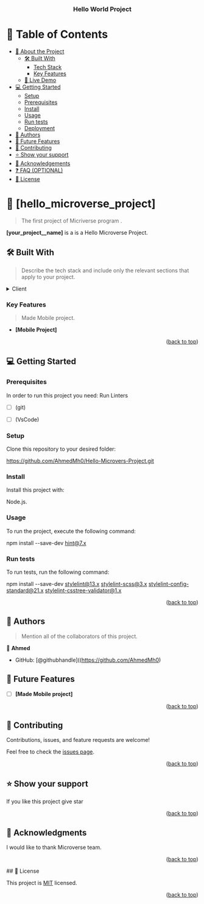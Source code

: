 <a name="readme-top"></a>

<div align="center">
  

  <h3><b>Hello World Project</b></h3>

</div>

# 📗 Table of Contents

- [📖 About the Project](#about-project)
  - [🛠 Built With](#built-with)
    - [Tech Stack](#tech-stack)
    - [Key Features](#key-features)
  - [🚀 Live Demo](#live-demo)
- [💻 Getting Started](#getting-started)
  - [Setup](#setup)
  - [Prerequisites](#prerequisites)
  - [Install](#install)
  - [Usage](#usage)
  - [Run tests](#run-tests)
  - [Deployment](#deployment)
- [👥 Authors](#authors)
- [🔭 Future Features](#future-features)
- [🤝 Contributing](#contributing)
- [⭐️ Show your support](#support)
- [🙏 Acknowledgements](#acknowledgements)
- [❓ FAQ (OPTIONAL)](#faq)
- [📝 License](#license)

# 📖 [hello_microverse_project] <a name="hello-microverse"></a>

>The first project of Micriverse program .

**[your_project__name]** is a is a Hello Microverse Project.

## 🛠 Built With <a name="Html&Css"></a>

> Describe the tech stack and include only the relevant sections that apply to your project.

<details>
  <summary>Client</summary>
  <ul>
    <li><a href="https://microverse.org/">Microverse</a></li>
  </ul>
</details>


### Key Features <a name="linters"></a>

> Made Mobile project.

- **[Mobile Project]**

<p align="right">(<a href="#readme-top">back to top</a>)</p>


## 💻 Getting Started <a name="start-project"></a>

### Prerequisites

In order to run this project you need: Run Linters
- [ ] (git)
- [ ] (VsCode)


### Setup

Clone this repository to your desired folder:

https://github.com/AhmedMh0/Hello-Microvers-Project.git


### Install

Install this project with:


Node.js.

### Usage

To run the project, execute the following command: 


npm install --save-dev hint@7.x



### Run tests

To run tests, run the following command:


npm install --save-dev stylelint@13.x stylelint-scss@3.x stylelint-config-standard@21.x stylelint-csstree-validator@1.x

<p align="right">(<a href="#readme-top">back to top</a>)</p>



## 👥 Authors <a name="Ahmed"></a>

> Mention all of the collaborators of this project.

👤 **Ahmed**

- GitHub: [@githubhandle]((https://github.com/AhmedMh0)

## 🔭 Future Features <a name="future-features"></a>

- [ ] **[Made Mobile project]**

<p align="right">(<a href="#readme-top">back to top</a>)</p>


## 🤝 Contributing <a name="Microverse"></a>

Contributions, issues, and feature requests are welcome!

Feel free to check the [issues page](https://github.com/AhmedMh0/Hello-Microvers-Project/issues).

<p align="right">(<a href="#readme-top">back to top</a>)</p>

## ⭐️ Show your support <a name="support"></a>

If you like this project give star

<p align="right">(<a href="#readme-top">back to top</a>)</p>

## 🙏 Acknowledgments <a name="acknowledgements"></a>

I would like to thank Microverse team.

<p align="right">(<a href="#readme-top">back to top</a>)</p>
## 📝 License <a name="license"></a>

This project is [MIT](MIT.md) licensed.

<p align="right">(<a href="#readme-top">back to top</a>)</p>
